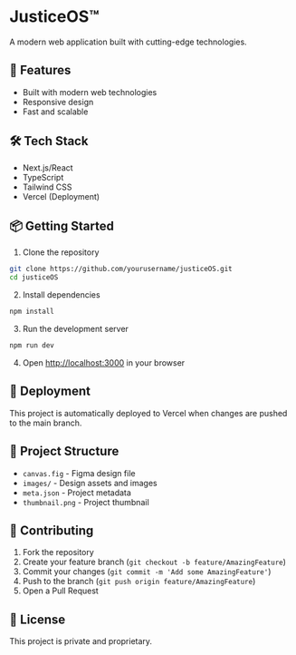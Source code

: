 # JusticeOS™

A modern web application built with cutting-edge technologies.

## 🚀 Features

- Built with modern web technologies
- Responsive design
- Fast and scalable

## 🛠️ Tech Stack

- Next.js/React
- TypeScript
- Tailwind CSS
- Vercel (Deployment)

## 📦 Getting Started

1. Clone the repository
```bash
git clone https://github.com/yourusername/justiceOS.git
cd justiceOS
```

2. Install dependencies
```bash
npm install
```

3. Run the development server
```bash
npm run dev
```

4. Open [http://localhost:3000](http://localhost:3000) in your browser

## 🚀 Deployment

This project is automatically deployed to Vercel when changes are pushed to the main branch.

## 📁 Project Structure

- `canvas.fig` - Figma design file
- `images/` - Design assets and images
- `meta.json` - Project metadata
- `thumbnail.png` - Project thumbnail

## 🤝 Contributing

1. Fork the repository
2. Create your feature branch (`git checkout -b feature/AmazingFeature`)
3. Commit your changes (`git commit -m 'Add some AmazingFeature'`)
4. Push to the branch (`git push origin feature/AmazingFeature`)
5. Open a Pull Request

## 📄 License

This project is private and proprietary.

